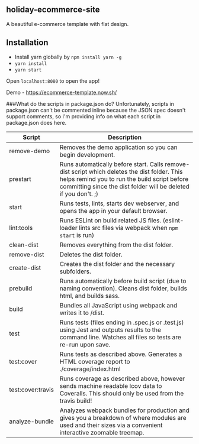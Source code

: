 ## holiday-ecommerce-site

A beautiful e-commerce template with flat design.

## Installation

- Install yarn globally by `npm install yarn -g`
- `yarn install`
- `yarn start`

Open `localhost:8080` to open the app!

Demo - https://ecommerce-template.now.sh/

###What do the scripts in package.json do?
Unfortunately, scripts in package.json can't be commented inline because the JSON spec doesn't support comments, so I'm providing info on what each script in package.json does here.

| **Script**        | **Description**                                                                                                                                                                                                 |
| ----------------- | --------------------------------------------------------------------------------------------------------------------------------------------------------------------------------------------------------------- |
| remove-demo       | Removes the demo application so you can begin development.                                                                                                                                                      |
| prestart          | Runs automatically before start. Calls remove-dist script which deletes the dist folder. This helps remind you to run the build script before committing since the dist folder will be deleted if you don't. ;) |
| start             | Runs tests, lints, starts dev webserver, and opens the app in your default browser.                                                                                                                             |
| lint:tools        | Runs ESLint on build related JS files. (eslint-loader lints src files via webpack when `npm start` is run)                                                                                                      |
| clean-dist        | Removes everything from the dist folder.                                                                                                                                                                        |
| remove-dist       | Deletes the dist folder.                                                                                                                                                                                        |
| create-dist       | Creates the dist folder and the necessary subfolders.                                                                                                                                                           |
| prebuild          | Runs automatically before build script (due to naming convention). Cleans dist folder, builds html, and builds sass.                                                                                            |
| build             | Bundles all JavaScript using webpack and writes it to /dist.                                                                                                                                                    |
| test              | Runs tests (files ending in .spec.js or .test.js) using Jest and outputs results to the command line. Watches all files so tests are re-run upon save.                                                          |
| test:cover        | Runs tests as described above. Generates a HTML coverage report to ./coverage/index.html                                                                                                                        |
| test:cover:travis | Runs coverage as described above, however sends machine readable lcov data to Coveralls. This should only be used from the travis build!                                                                        |
| analyze-bundle    | Analyzes webpack bundles for production and gives you a breakdown of where modules are used and their sizes via a convenient interactive zoomable treemap.                                                      |
